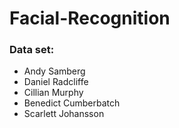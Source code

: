 # Facial-Recognition

### Data set:
- Andy Samberg
- Daniel Radcliffe
- Cillian Murphy
- Benedict Cumberbatch
- Scarlett Johansson